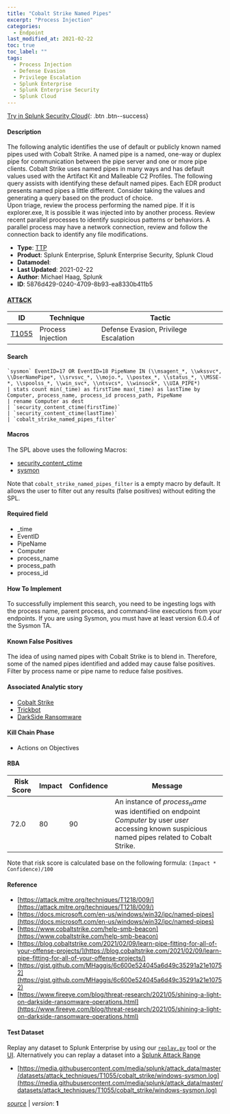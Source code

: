 ```yaml
---
title: "Cobalt Strike Named Pipes"
excerpt: "Process Injection"
categories:
  - Endpoint
last_modified_at: 2021-02-22
toc: true
toc_label: ""
tags:
  - Process Injection
  - Defense Evasion
  - Privilege Escalation
  - Splunk Enterprise
  - Splunk Enterprise Security
  - Splunk Cloud
---
```




[Try in Splunk Security Cloud](https://www.splunk.com/en_us/cyber-security.html){: .btn .btn--success}

#### Description

The following analytic identifies the use of default or publicly known named pipes used with Cobalt Strike. A named pipe is a named, one-way or duplex pipe for communication between the pipe server and one or more pipe clients. Cobalt Strike uses named pipes in many ways and has default values used with the Artifact Kit and Malleable C2 Profiles. The following query assists with identifying these default named pipes. Each EDR product presents named pipes a little different. Consider taking the values and generating a query based on the product of choice. \
Upon triage, review the process performing the named pipe. If it is explorer.exe, It is possible it was injected into by another process. Review recent parallel processes to identify suspicious patterns or behaviors. A parallel process may have a network connection, review and follow the connection back to identify any file modifications.

- **Type**: [TTP](https://github.com/splunk/security_content/wiki/Detection-Analytic-Types)
- **Product**: Splunk Enterprise, Splunk Enterprise Security, Splunk Cloud
- **Datamodel**: 
- **Last Updated**: 2021-02-22
- **Author**: Michael Haag, Splunk
- **ID**: 5876d429-0240-4709-8b93-ea8330b411b5


#### [ATT&CK](https://attack.mitre.org/)

| ID             | Technique        |  Tactic             |
| -------------- | ---------------- |-------------------- |
| [T1055](https://attack.mitre.org/techniques/T1055/) | Process Injection | Defense Evasion, Privilege Escalation |

#### Search

```
`sysmon` EventID=17 OR EventID=18 PipeName IN (\\msagent_*, \\wkssvc*, \\DserNamePipe*, \\srvsvc_*, \\mojo.*, \\postex_*, \\status_*, \\MSSE-*, \\spoolss_*, \\win_svc*, \\ntsvcs*, \\winsock*, \\UIA_PIPE*) 
| stats count min(_time) as firstTime max(_time) as lastTime by Computer, process_name, process_id process_path, PipeName 
| rename Computer as dest 
| `security_content_ctime(firstTime)` 
| `security_content_ctime(lastTime)` 
| `cobalt_strike_named_pipes_filter`
```

#### Macros
The SPL above uses the following Macros:
* [security_content_ctime](https://github.com/splunk/security_content/blob/develop/macros/security_content_ctime.yml)
* [sysmon](https://github.com/splunk/security_content/blob/develop/macros/sysmon.yml)

Note that `cobalt_strike_named_pipes_filter` is a empty macro by default. It allows the user to filter out any results (false positives) without editing the SPL.

#### Required field
* _time
* EventID
* PipeName
* Computer
* process_name
* process_path
* process_id


#### How To Implement
To successfully implement this search, you need to be ingesting logs with the process name, parent process, and command-line executions from your endpoints. If you are using Sysmon, you must have at least version 6.0.4 of the Sysmon TA.

#### Known False Positives
The idea of using named pipes with Cobalt Strike is to blend in. Therefore, some of the named pipes identified and added may cause false positives. Filter by process name or pipe name to reduce false positives.

#### Associated Analytic story
* [Cobalt Strike](/stories/cobalt_strike)
* [Trickbot](/stories/trickbot)
* [DarkSide Ransomware](/stories/darkside_ransomware)


#### Kill Chain Phase
* Actions on Objectives



#### RBA

| Risk Score  | Impact      | Confidence   | Message      |
| ----------- | ----------- |--------------|--------------|
| 72.0 | 80 | 90 | An instance of $process_name$ was identified on endpoint $Computer$ by user $user$ accessing known suspicious named pipes related to Cobalt Strike. |


Note that risk score is calculated base on the following formula: `(Impact * Confidence)/100`



#### Reference

* [https://attack.mitre.org/techniques/T1218/009/](https://attack.mitre.org/techniques/T1218/009/)
* [https://docs.microsoft.com/en-us/windows/win32/ipc/named-pipes](https://docs.microsoft.com/en-us/windows/win32/ipc/named-pipes)
* [https://www.cobaltstrike.com/help-smb-beacon](https://www.cobaltstrike.com/help-smb-beacon)
* [https://blog.cobaltstrike.com/2021/02/09/learn-pipe-fitting-for-all-of-your-offense-projects/](https://blog.cobaltstrike.com/2021/02/09/learn-pipe-fitting-for-all-of-your-offense-projects/)
* [https://gist.github.com/MHaggis/6c600e524045a6d49c35291a21e10752](https://gist.github.com/MHaggis/6c600e524045a6d49c35291a21e10752)
* [https://www.fireeye.com/blog/threat-research/2021/05/shining-a-light-on-darkside-ransomware-operations.html](https://www.fireeye.com/blog/threat-research/2021/05/shining-a-light-on-darkside-ransomware-operations.html)



#### Test Dataset
Replay any dataset to Splunk Enterprise by using our [`replay.py`](https://github.com/splunk/attack_data#using-replaypy) tool or the [UI](https://github.com/splunk/attack_data#using-ui).
Alternatively you can replay a dataset into a [Splunk Attack Range](https://github.com/splunk/attack_range#replay-dumps-into-attack-range-splunk-server)

* [https://media.githubusercontent.com/media/splunk/attack_data/master/datasets/attack_techniques/T1055/cobalt_strike/windows-sysmon.log](https://media.githubusercontent.com/media/splunk/attack_data/master/datasets/attack_techniques/T1055/cobalt_strike/windows-sysmon.log)



[*source*](https://github.com/splunk/security_content/tree/develop/detections/endpoint/cobalt_strike_named_pipes.yml) \| *version*: **1**